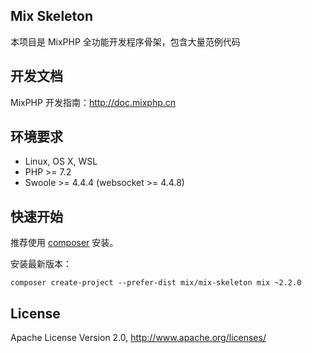 ## Mix Skeleton

本项目是 MixPHP 全功能开发程序骨架，包含大量范例代码

## 开发文档

MixPHP 开发指南：http://doc.mixphp.cn

## 环境要求

* Linux, OS X, WSL
* PHP >= 7.2
* Swoole >= 4.4.4 (websocket >= 4.4.8)

## 快速开始

推荐使用 [composer](https://www.phpcomposer.com/) 安装。

安装最新版本：

```shell
composer create-project --prefer-dist mix/mix-skeleton mix ~2.2.0
```

## License

Apache License Version 2.0, http://www.apache.org/licenses/
